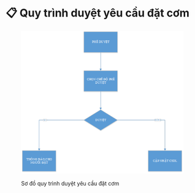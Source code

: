 # 📋 Quy trình duyệt yêu cầu đặt cơm

<figure><img src="../.gitbook/assets/ĐN (23).png" alt=""><figcaption><p>Sơ đồ quy trình duyệt yêu cầu đặt cơm</p></figcaption></figure>
